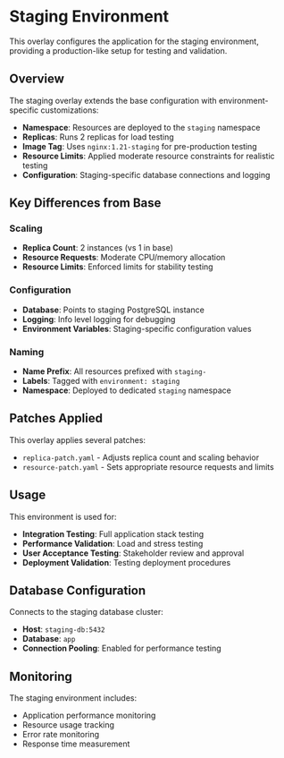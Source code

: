 # Staging Environment

This overlay configures the application for the staging environment, providing a production-like setup for testing and validation.

## Overview

The staging overlay extends the base configuration with environment-specific customizations:

- **Namespace**: Resources are deployed to the `staging` namespace
- **Replicas**: Runs 2 replicas for load testing
- **Image Tag**: Uses `nginx:1.21-staging` for pre-production testing
- **Resource Limits**: Applied moderate resource constraints for realistic testing
- **Configuration**: Staging-specific database connections and logging

## Key Differences from Base

### Scaling
- **Replica Count**: 2 instances (vs 1 in base)
- **Resource Requests**: Moderate CPU/memory allocation
- **Resource Limits**: Enforced limits for stability testing

### Configuration
- **Database**: Points to staging PostgreSQL instance
- **Logging**: Info level logging for debugging
- **Environment Variables**: Staging-specific configuration values

### Naming
- **Name Prefix**: All resources prefixed with `staging-`
- **Labels**: Tagged with `environment: staging`
- **Namespace**: Deployed to dedicated `staging` namespace

## Patches Applied

This overlay applies several patches:
- `replica-patch.yaml` - Adjusts replica count and scaling behavior
- `resource-patch.yaml` - Sets appropriate resource requests and limits

## Usage

This environment is used for:
- **Integration Testing**: Full application stack testing
- **Performance Validation**: Load and stress testing
- **User Acceptance Testing**: Stakeholder review and approval
- **Deployment Validation**: Testing deployment procedures

## Database Configuration

Connects to the staging database cluster:
- **Host**: `staging-db:5432`
- **Database**: `app`
- **Connection Pooling**: Enabled for performance testing

## Monitoring

The staging environment includes:
- Application performance monitoring
- Resource usage tracking
- Error rate monitoring
- Response time measurement